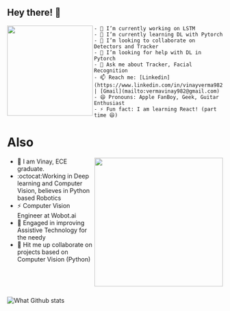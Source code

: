 ## Hey there! 👋 

<img align="left" src="https://media.giphy.com/media/VzvwdRvla47jyjwLZR/giphy.gif" width="200" height="210" />

    - 🔭 I’m currently working on LSTM
    - 🌱 I’m currently learning DL with Pytorch 
    - 👯 I’m looking to collaborate on Detectors and Tracker
    - 🤔 I’m looking for help with DL in Pytorch 
    - 💬 Ask me about Tracker, Facial Recognition
    - 📫 Reach me: [Linkedin](https://www.linkedin.com/in/vinayverma982/) | [Gmail](mailto:vermavinay982@gmail.com)
    - 😄 Pronouns: Apple FanBoy, Geek, Guitar Enthusiast
    - ⚡ Fun fact: I am learning React! (part time 😄)

# Also


<p>
  <img align="right" src="https://media.giphy.com/media/AiPPsVtxUnwti/giphy.gif" width="300" />
</p>

- :panda_face: I am Vinay, ECE graduate.
- :octocat:Working in Deep learning and Computer Vision, believes in Python based Robotics
- :zap: Computer Vision Engineer at Wobot.ai
- :electric_plug: Engaged in improving Assistive Technology for the needy
- :robot: Hit me up collaborate on projects based on Computer Vision (Python)

<br>
<br>
<br>

![What Github stats](https://github-readme-stats.vercel.app/api?username=vermavinay982&show_icons=true&hide_border=true&dark=true)

